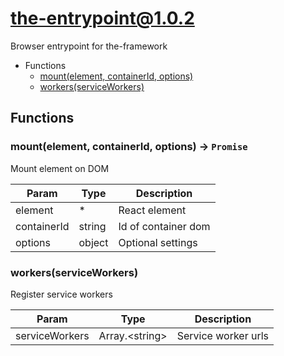 <!-- // Code generated by coz. DO NOT EDIT. -->
# the-entrypoint@1.0.2

Browser entrypoint for the-framework

+ Functions
  + [mount(element, containerId, options)](#the-entrypoint-function-mount)
  + [workers(serviceWorkers)](#the-entrypoint-function-workers)

## Functions

<a class='md-heading-link' name="the-entrypoint-function-mount" ></a>

### mount(element, containerId, options) -> `Promise`

Mount element on DOM

| Param | Type | Description |
| ----- | --- | -------- |
| element | * | React element |
| containerId | string | Id of container dom |
| options | object | Optional settings |

<a class='md-heading-link' name="the-entrypoint-function-workers" ></a>

### workers(serviceWorkers)

Register service workers

| Param | Type | Description |
| ----- | --- | -------- |
| serviceWorkers | Array.&lt;string&gt; | Service worker urls |





